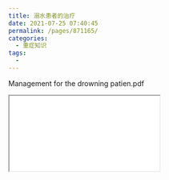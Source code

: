 ```yaml
---
title: 溺水患者的治疗
date: 2021-07-25 07:40:45
permalink: /pages/871165/
categories:
  - 重症知识
tags:
  - 
---
```

Management for the drowning patien.pdf

<iframe src="/file/Management for the drowning patien.pdf"></iframe>